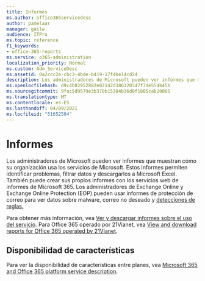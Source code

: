 ```yaml
---
title: Informes
ms.author: office365servicedesc
author: pamelaar
manager: gailw
audience: ITPro
ms.topic: reference
f1_keywords:
- office-365-reports
ms.service: o365-administration
localization_priority: Normal
ms.custom: Adm_ServiceDesc
ms.assetid: 0a2ccc2e-cbc3-4bde-b419-17f4be14cd24
description: Los administradores de Microsoft pueden ver informes que muestran cómo su organización usa los servicios de Microsoft. Estos informes permiten identificar problemas, filtrar datos y descargarlos a Microsoft Excel. También puede crear sus propios informes con los servicios web de informes de Microsoft 365. Los administradores de Exchange Online y Exchange Online Protection (EOP) pueden usar informes de protección de correo para ver datos sobre malware, correo no deseado y detecciones de reglas.
ms.openlocfilehash: d9c4b82952882e02142d386120347f7de554b45b
ms.sourcegitcommit: 9fac5d9579e3b370b15384b36d0f1805cab20065
ms.translationtype: MT
ms.contentlocale: es-ES
ms.lasthandoff: 04/09/2021
ms.locfileid: "51652504"
---
```

# <a name="reports"></a>Informes

Los administradores de Microsoft pueden ver informes que muestran cómo su organización usa los servicios de Microsoft. Estos informes permiten identificar problemas, filtrar datos y descargarlos a Microsoft Excel. También puede crear sus propios informes con los servicios web de informes de Microsoft 365. Los administradores de Exchange Online y Exchange Online Protection (EOP) pueden usar informes de protección de correo para ver datos sobre malware, correo no deseado y [detecciones de reglas.](/exchange/monitoring/use-mail-protection-reports)
  
Para obtener más información, vea [Ver y descargar informes sobre el uso del servicio](/microsoft-365/admin/activity-reports/activity-reports). Para Office 365 operado por 21Vianet, vea [View and download reports for Office 365 operated by 21Vianet](/microsoft-365/admin/activity-reports/activity-reports).
  
## <a name="feature-availability"></a>Disponibilidad de características

Para ver la disponibilidad de características entre planes, vea [Microsoft 365 and Office 365 platform service description](office-365-platform-service-description.md).
